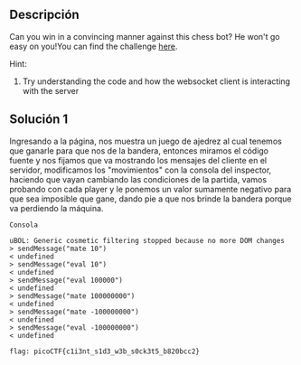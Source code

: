 ## Descripción 
Can you win in a convincing manner against this chess bot? He won't go easy on you!You can find the challenge [here](http://verbal-sleep.picoctf.net:51452/).

Hint:
1. Try understanding the code and how the websocket client is interacting with the server
## Solución 1

Ingresando a la página, nos muestra un juego de ajedrez al cual tenemos que ganarle para que nos de la bandera, entonces miramos el código fuente y nos fijamos que va mostrando los mensajes del cliente en el servidor, modificamos los "movimientos" con la consola del inspector, haciendo que vayan cambiando las condiciones de la partida, vamos probando con cada player y le ponemos un valor sumamente negativo para que sea imposible que gane, dando pie a que nos brinde la bandera porque va perdiendo la máquina.

```
Consola

uBOL: Generic cosmetic filtering stopped because no more DOM changes
> sendMessage("mate 10")
< undefined
> sendMessage("eval 10")
< undefined
> sendMessage("eval 100000")
< undefined
> sendMessage("mate 100000000")
< undefined
> sendMessage("mate -100000000")
< undefined
> sendMessage("eval -100000000")
< undefined

flag: picoCTF{c1i3nt_s1d3_w3b_s0ck3t5_b820bcc2}
```
